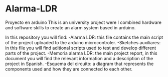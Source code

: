 # Alarma-LDR
Proyecto en arduino 
This is an university project were I combined hardware and software skills to create an alarm system based in arduino.

In this repository you will find:
-Alarma LDR: this file contains the main script of the project uploaded to the arduino microcontroler.
-Sketches auxiliares: in this file you will find aditional scripts used to test and develop different parts of the project.
-Memoria alarma LDR: the main project report, in this document you will find the relevant information and a description of the project in Spanish.
-Esquema del circuito: a diagram that represents the components used and how they are connected to each other.
